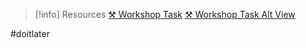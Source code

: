 > [!info] Resources
> [⚒️ Workshop Task](WK2.WKSP1.OS_And_Processes.pdf)
> [⚒️ Workshop Task Alt View](https://modules.lancaster.ac.uk/pluginfile.php/4106948/course/section/487734/week2.html?time=1760533786079)

#doitlater 